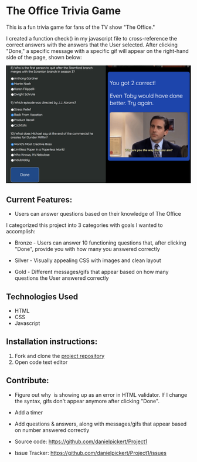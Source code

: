 # The Office Trivia Game

This is a fun trivia game for fans of the TV show "The Office."


I created a function check() in my javascript file to cross-reference the correct answers with the answers that the User selected. After clicking "Done," a specific message with a specific gif will appear on the right-hand side of the page, shown below:

![alt text](img/briefexample.png)

## Current Features:

* Users can answer questions based on their knowledge of The Office

I categorized this project into 3 categories with goals I wanted to accomplish:

* Bronze - Users can answer 10 functioning questions that, after clicking "Done", provide you with how many you answered correctly

* Silver - Visually appealing CSS with images and clean layout

* Gold - Different messages/gifs that appear based on how many questions the User answered correctly

## Technologies Used

* HTML
* CSS
* Javascript

## Installation instructions:

1. Fork and clone the [project repository](https://github.com/danielpickert/Project1)
2. Open code text editor

## Contribute: 

* Figure out why <img id="gif"> is showing up as an error in HTML validator. If I change the syntax, gifs don't appear anymore after clicking "Done".
* Add a timer
* Add questions & answers, along with messages/gifs that appear based on number answered correctly

* Source code: https://github.com/danielpickert/Project1
* Issue Tracker: https://github.com/danielpickert/Project1/issues



